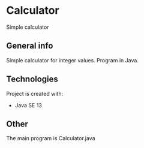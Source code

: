 # Calculator
Simple calculator

## General info
Simple calculator for integer values. Program in Java.

## Technologies
Project is created with:
* Java SE 13

## Other
The main program is Calculator.java
